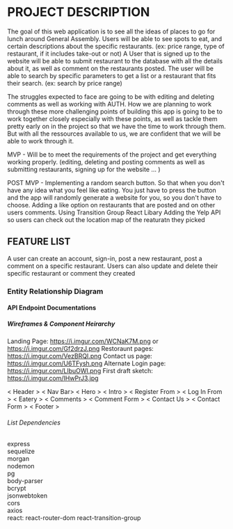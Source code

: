 # PROJECT DESCRIPTION

The goal of this web application is to see all the ideas of places to go for lunch around General Assembly. Users will be able to see spots to eat, and certain descriptions about the specific restaurants. (ex: price range, type of restaurant, if it includes take-out or not) A User that is signed up to the website will be able to submit restaurant to the database with all the details about it, as well as comment on the restaurants posted. The user will be able to search by specific parameters to get a list or a restaurant that fits their search. (ex: search by price range)

The struggles expected to face are going to be with editing and deleting comments as well as working with AUTH. How we are planning to work through these more challenging points of building this app is going to be to work together closely especially with these points, as well as tackle them pretty early on in the project so that we have the time to work through them. But with all the ressources available to us, we are confident that we will be able to work through it. 

MVP - Will be to meet the requirements of the project and get everything working properly. (editing, deleting and posting comments as well as submitting restaurants, signing up for the website ... )

POST MVP - 
Implementing a random search button. So that when you don't have any idea what you feel like eating. You just have to press the button and the app will randomly generate a website for you, so you don't have to choose.
Adding a like option on restaurants that are posted and on other users comments. 
Using Transition Group React Libary 
Adding the Yelp API so users can check out the location map of the reaturatn they picked

## FEATURE LIST 

A user can create an account, sign-in, post a new restaurant, post a comment on a specific restaurant. Users can also update and delete their specific restaurant or comment they created

### Entity Relationship Diagram

#### API Endpoint Documentations

##### Wireframes & Component Heirarchy
Landing Page: 
https://i.imgur.com/WCNaK7M.png
or 
https://i.imgur.com/Gf2drzJ.png
Restoraunt pages: 
https://i.imgur.com/VezBRQI.png
Contact us page: 
https://i.imgur.com/U6TFysh.png
Alternate Login page: 
https://i.imgur.com/LlbuOWI.png
First draft sketch: 
https://i.imgur.com/IHwPrJ3.jpg


< Header >
< Nav Bar>
< Hero >
< Intro >
< Register From >
< Log In From >
< Eatery >
< Comments >
< Comment Form >
< Contact Us >
< Contact Form >
< Footer >

###### List Dependencies
express <br />
sequelize <br />
morgan <br />
nodemon <br />
pg <br />
body-parser <br />
bcrypt <br />
jsonwebtoken <br />
cors <br />
axios <br />
react: react-router-dom react-transition-group


